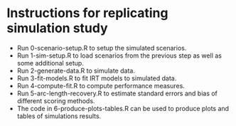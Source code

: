 # Instructions for replicating simulation study
- Run 0-scenario-setup.R to setup the simulated scenarios.
- Run 1-sim-setup.R to load scenarios from the previous step as well as some additional setup.
- Run 2-generate-data.R to simulate data.
- Run 3-fit-models.R to fit IRT models to simulated data.
- Run 4-compute-fit.R to compute performance measures.
- Run 5-arc-length-recovery.R to estimate standard errors and bias of different scoring methods.
- The code in 6-produce-plots-tables.R can be used to produce plots and tables of simulations results.

